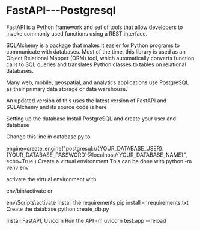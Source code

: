 # FastAPI---Postgresql

FastAPI is a Python framework and set of tools that allow developers to invoke commonly used functions using a REST interface.

SQLAlchemy is a package that makes it easier for Python programs to communicate with databases. Most of the time, this library is used as an Object Relational Mapper (ORM) tool, which automatically converts function calls to SQL queries and translates Python classes to tables on relational databases.

Many web, mobile, geospatial, and analytics applications use PostgreSQL as their primary data storage or data warehouse.

An updated version of this uses the latest version of FastAPI and SQLAlchemy and its source code is here
 
Setting up the database
Install PostgreSQL and create your user and database

Change this line in database.py to

engine=create_engine("postgresql://{YOUR_DATABASE_USER}:{YOUR_DATABASE_PASSWORD}@localhost/{YOUR_DATABASE_NAME}",
    echo=True
)
Create a virtual environment
This can be done with python -m venv env

activate the virtual environment with

env/bin/activate
or

env\Scripts\activate
Install the requirements
pip install -r requirements.txt
Create the database
python create_db.py

Install FastAPI, Uvicorn
Run the API
-m uvicorn test:app --reload 
